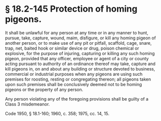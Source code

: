 # § 18.2-145 Protection of homing pigeons.

<p>It shall be unlawful for any person at any time or in any manner to hunt, pursue, take, capture, wound, maim, disfigure, or kill any homing pigeon of another person, or to make use of any pit or pitfall, scaffold, cage, snare, trap, net, baited hook or similar device or drug, poison chemical or explosive, for the purpose of injuring, capturing or killing any such homing pigeon, provided that any officer, employee or agent of a city or county acting pursuant to authority of an ordinance thereof may take, capture and kill pigeons in, on and about any building or structure devoted to business, commercial or industrial purposes when any pigeons are using such premises for roosting, resting or congregating thereon; all pigeons taken upon such premises shall be conclusively deemed not to be homing pigeons or the property of any person.</p><p>Any person violating any of the foregoing provisions shall be guilty of a Class 3 misdemeanor.</p><p>Code 1950, § 18.1-160; 1960, c. 358; 1975, cc. 14, 15.</p>